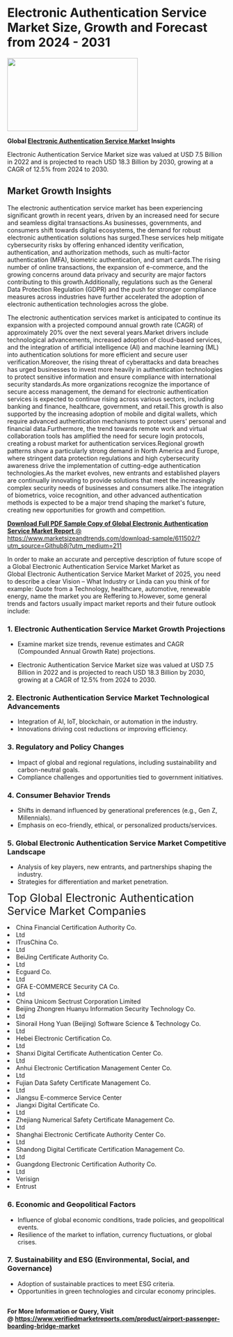 <H1>Electronic Authentication Service Market Size, Growth and Forecast from 2024 - 2031</H1><img class="aligncenter size-medium wp-image-584254" src="https://thirdeyenews.in/wp-content/uploads/2024/09/Global-Market-Research-300x168.jpeg" alt="" width="300" height="168" /><p><strong>Global&nbsp;<a href="https://www.marketsizeandtrends.com/download-sample/611502/?utm_source=Github8j?utm_medium=211">Electronic Authentication Service Market</a> Insights</strong></p><p>Electronic Authentication Service Market size was valued at USD 7.5 Billion in 2022 and is projected to reach USD 18.3 Billion by 2030, growing at a CAGR of 12.5% from 2024 to 2030.</p><p><h2>Market Growth Insights</h2> <p>The electronic authentication service market has been experiencing significant growth in recent years, driven by an increased need for secure and seamless digital transactions.As businesses, governments, and consumers shift towards digital ecosystems, the demand for robust electronic authentication solutions has surged.These services help mitigate cybersecurity risks by offering enhanced identity verification, authentication, and authorization methods, such as multi-factor authentication (MFA), biometric authentication, and smart cards.The rising number of online transactions, the expansion of e-commerce, and the growing concerns around data privacy and security are major factors contributing to this growth.Additionally, regulations such as the General Data Protection Regulation (GDPR) and the push for stronger compliance measures across industries have further accelerated the adoption of electronic authentication technologies across the globe.</p> <p><a href="#"></a></p> <p>The electronic authentication services market is anticipated to continue its expansion with a projected compound annual growth rate (CAGR) of approximately 20% over the next several years.Market drivers include technological advancements, increased adoption of cloud-based services, and the integration of artificial intelligence (AI) and machine learning (ML) into authentication solutions for more efficient and secure user verification.Moreover, the rising threat of cyberattacks and data breaches has urged businesses to invest more heavily in authentication technologies to protect sensitive information and ensure compliance with international security standards.As more organizations recognize the importance of secure access management, the demand for electronic authentication services is expected to continue rising across various sectors, including banking and finance, healthcare, government, and retail.This growth is also supported by the increasing adoption of mobile and digital wallets, which require advanced authentication mechanisms to protect users' personal and financial data.Furthermore, the trend towards remote work and virtual collaboration tools has amplified the need for secure login protocols, creating a robust market for authentication services.Regional growth patterns show a particularly strong demand in North America and Europe, where stringent data protection regulations and high cybersecurity awareness drive the implementation of cutting-edge authentication technologies.As the market evolves, new entrants and established players are continually innovating to provide solutions that meet the increasingly complex security needs of businesses and consumers alike.The integration of biometrics, voice recognition, and other advanced authentication methods is expected to be a major trend shaping the market's future, creating new opportunities for growth and competition.<p><a href="#"></p><p><span class=""><strong>Download Full PDF Sample Copy of Global Electronic Authentication Service Market Report</strong> @ <a href="https://www.marketsizeandtrends.com/download-sample/611502/?utm_source=Github8j?utm_medium=211" target="_blank">https://www.marketsizeandtrends.com/download-sample/611502/?utm_source=Github8j?utm_medium=211</a></span></p><p>In order to make an accurate and perceptive description of future scope of a Global&nbsp;Electronic Authentication Service Market Market as Global&nbsp;Electronic Authentication Service Market Market of 2025, you need to describe a clear Vision &ndash; What Industry or Linda can you think of for example: Quote from a Technology, healthcare, automotive, renewable energy, name the market you are Reffering to.However, some general trends and factors usually impact market reports and their future outlook include:</p><h3>1.&nbsp;<strong>Electronic Authentication Service Market Growth Projections</strong></h3><ul><li>Examine market size trends, revenue estimates and CAGR (Compounded Annual Growth Rate) projections.</li><li><p>Electronic Authentication Service Market size was valued at USD 7.5 Billion in 2022 and is projected to reach USD 18.3 Billion by 2030, growing at a CAGR of 12.5% from 2024 to 2030.</p></li></ul><h3>2.&nbsp;<strong>Electronic Authentication Service Market Technological Advancements</strong></h3><ul><li>Integration of AI, IoT, blockchain, or automation in the industry.</li><li>Innovations driving cost reductions or improving efficiency.</li></ul><h3>3.&nbsp;<strong>Regulatory and Policy Changes</strong></h3><ul><li>Impact of global and regional regulations, including sustainability and carbon-neutral goals.</li><li>Compliance challenges and opportunities tied to government initiatives.</li></ul><h3>4.&nbsp;<strong>Consumer Behavior Trends</strong></h3><ul><li>Shifts in demand influenced by generational preferences (e.g., Gen Z, Millennials).</li><li>Emphasis on eco-friendly, ethical, or personalized products/services.</li></ul><h3>5.&nbsp;<strong>Global Electronic Authentication Service Market Competitive Landscape</strong></h3><ul><li>Analysis of key players, new entrants, and partnerships shaping the industry.</li><li>Strategies for differentiation and market penetration.</li></ul><p data-pm-slice="1 1 []"><span style="color: inherit; font-family: inherit; font-size: 25px;">Top Global Electronic Authentication Service Market Companies</span></p><div class="" data-test-id=""><p><li>China Financial Certification Authority Co.</li><li> Ltd</li><li> ITrusChina Co.</li><li> Ltd</li><li> BeiJing Certificate Authority Co.</li><li> Ltd</li><li> Ecguard Co.</li><li> Ltd</li><li> GFA E-COMMERCE Security CA Co.</li><li> Ltd</li><li> China Unicom Sectrust Corporation Limited</li><li> Beijing Zhongren Huanyu Information Security Technology Co.</li><li> Ltd</li><li> Sinorail Hong Yuan (Beijing) Software Science & Technology Co.</li><li> Ltd</li><li> Hebei Electronic Certification Co.</li><li> Ltd</li><li> Shanxi Digital Certificate Authentication Center Co.</li><li> Ltd</li><li> Anhui Electronic Certification Management Center Co.</li><li> Ltd</li><li> Fujian Data Safety Certificate Management Co.</li><li> Ltd</li><li> Jiangsu E-commerce Service Center</li><li> Jiangxi Digital Certificate Co.</li><li> Ltd</li><li> Zhejiang Numerical Safety Certificate Management Co.</li><li> Ltd</li><li> Shanghai Electronic Certificate Authority Center Co.</li><li> Ltd</li><li> Shandong Digital Certificate Certification Management Co.</li><li> Ltd</li><li> Guangdong Electronic Certification Authority Co.</li><li> Ltd</li><li> Verisign</li><li> Entrust</li></p></div><h3>6.&nbsp;<strong>Economic and Geopolitical Factors</strong></h3><ul><li>Influence of global economic conditions, trade policies, and geopolitical events.</li><li>Resilience of the market to inflation, currency fluctuations, or global crises.</li></ul><h3>7.&nbsp;<strong>Sustainability and ESG (Environmental, Social, and Governance)</strong></h3><ul><li>Adoption of sustainable practices to meet ESG criteria.</li><li>Opportunities in green technologies and circular economy principles.</li></ul><h2><strong style="font-size: 14px;">For More Information or Query, Visit @&nbsp;</strong><a style="background-color: #ffffff; font-size: 14px;" href="https://www.marketsizeandtrends.com/report/electronic-authentication-service-market/" target="_blank">https://www.verifiedmarketreports.com/product/airport-passenger-boarding-bridge-market</a></h2>